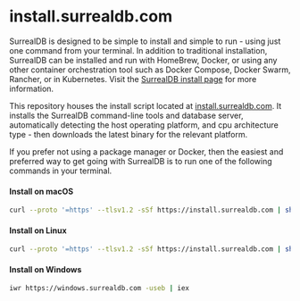 # install.surrealdb.com

SurrealDB is designed to be simple to install and simple to run - using just one command from your terminal. In addition to traditional installation, SurrealDB can be installed and run with HomeBrew, Docker, or using any other container orchestration tool such as Docker Compose, Docker Swarm, Rancher, or in Kubernetes. Visit the [SurrealDB install page](https://surrealdb.com/install) for more information.

This repository houses the install script located at [install.surrealdb.com](https://install.surrealdb.com). It installs the SurrealDB command-line tools and database server, automatically detecting the host operating platform, and cpu architecture type - then downloads the latest binary for the relevant platform.

If you prefer not using a package manager or Docker, then the easiest and preferred way to get going with SurrealDB is to run one of the following commands in your terminal.

#### Install on macOS

```bash
curl --proto '=https' --tlsv1.2 -sSf https://install.surrealdb.com | sh
```

#### Install on Linux

```bash
curl --proto '=https' --tlsv1.2 -sSf https://install.surrealdb.com | sh
```

#### Install on Windows

```bash
iwr https://windows.surrealdb.com -useb | iex
```